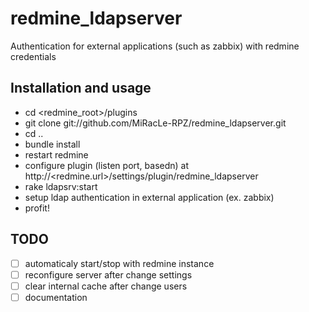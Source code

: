 redmine_ldapserver
==================

Authentication for external applications (such as zabbix) with redmine credentials

Installation and usage
-------------------------

* cd &lt;redmine_root&gt;/plugins
* git clone git://github.com/MiRacLe-RPZ/redmine_ldapserver.git
* cd ..
* bundle install
* restart redmine
* configure plugin (listen port, basedn) at http://&lt;redmine.url&gt;/settings/plugin/redmine_ldapserver
* rake ldapsrv:start
* setup ldap authentication in external application (ex. zabbix)
* profit!

TODO
-------------------------

- [ ] automaticaly start/stop with redmine instance
- [ ] reconfigure server after change settings
- [ ] clear internal cache after change users
- [ ] documentation
